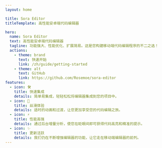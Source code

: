 ```yaml
---
layout: home

title: Sora Editor
titleTemplate: 高性能安卓端代码编辑器

hero:
  name: Sora Editor
  text: 高性能安卓端代码编辑器
  tagline: 功能强大、性能优化、扩展简易。这是您构建移动端代码编辑程序的不二之选！
  actions:
    - theme: brand
      text: 快速开始
      link: /zh/guide/getting-started
    - theme: alt
      text: GitHub
      link: https://github.com/Rosemoe/sora-editor
features:
  - icon: 🛠️
    title: 快速集成
    details: 简单易集成，轻轻松松将编辑器集成到您的项目中。
  - icon: 🚀
    title: 丝滑体验
    details: 适时的动画和过渡，让您更加享受您的代码编辑之旅。
  - icon: ⚡
    title: 性能高强
    details: 通过后台增量分析，使您在眨眼间即可获得代码高亮和精准的提示。
  - icon: ✨
    title: 更新活跃
    details: 我们仍在不断增强编辑器的功能，让它走在移动端编辑器的前列。
---
```


<style>
:root {
  --vp-home-hero-name-color: transparent;
  --vp-home-hero-name-background: -webkit-linear-gradient(120deg, #bd34fe 30%, #ec407a);
}
</style>